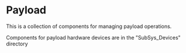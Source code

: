 # Payload

This is a collection of components for managing payload operations. 

Components for payload hardware devices are in the "SubSys_Devices" directory